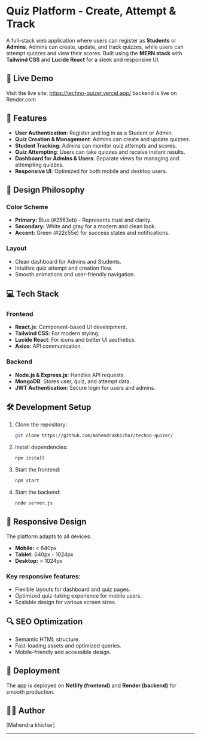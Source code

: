 # Quiz Platform - Create, Attempt & Track

A full-stack web application where users can register as **Students** or **Admins**. Admins can create, update, and track quizzes, while users can attempt quizzes and view their scores. Built using the **MERN stack** with **Tailwind CSS** and **Lucide React** for a sleek and responsive UI.


## 🌟 Live Demo

Visit the live site: https://techno-quizer.vercel.app/
backend is live on Render.com

## 🚀 Features

- **User Authentication**: Register and log in as a Student or Admin.
- **Quiz Creation & Management**: Admins can create and update quizzes.
- **Student Tracking**: Admins can monitor quiz attempts and scores.
- **Quiz Attempting**: Users can take quizzes and receive instant results.
- **Dashboard for Admins & Users**: Separate views for managing and attempting quizzes.
- **Responsive UI**: Optimized for both mobile and desktop users.

## 🎨 Design Philosophy

### **Color Scheme**
- **Primary:** Blue (#2563eb) - Represents trust and clarity.
- **Secondary:** White and gray for a modern and clean look.
- **Accent:** Green (#22c55e) for success states and notifications.

### **Layout**
- Clean dashboard for Admins and Students.
- Intuitive quiz attempt and creation flow.
- Smooth animations and user-friendly navigation.

## 💻 Tech Stack

### **Frontend**
- **React.js**: Component-based UI development.
- **Tailwind CSS**: For modern styling.
- **Lucide React**: For icons and better UI aesthetics.
- **Axios**: API communication.

### **Backend**
- **Node.js & Express.js**: Handles API requests.
- **MongoDB**: Stores user, quiz, and attempt data.
- **JWT Authentication**: Secure login for users and admins.

## 🛠️ Development Setup

1. Clone the repository:
   ```bash
   git clone https://github.com/mahendrakhichar/techno-quizer/
   ```

2. Install dependencies:
   ```bash
   npm install
   ```

3. Start the frontend:
   ```bash
   npm start
   ```

4. Start the backend:
   ```bash
   node server.js
   ```

## 📱 Responsive Design

The platform adapts to all devices:
- **Mobile:** < 640px
- **Tablet:** 640px - 1024px
- **Desktop:** > 1024px

### Key responsive features:
- Flexible layouts for dashboard and quiz pages.
- Optimized quiz-taking experience for mobile users.
- Scalable design for various screen sizes.

## 🔍 SEO Optimization

- Semantic HTML structure.
- Fast-loading assets and optimized queries.
- Mobile-friendly and accessible design.

## 🚀 Deployment

The app is deployed on **Netlify (frontend)** and **Render (backend)** for smooth production.

## 👨‍💻 Author

[Mahendra khichar]

---

